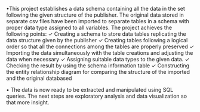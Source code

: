 •This project establishes a data schema containing all the data in the set following the given structure of the publisher. The original data stored in separate csv files have been imported to separate tables in a schema with proper data type assigned to all variables. The project achieves the following points:
✓ Creating a schema to store data tables replicating the data structure given by the publisher
✓ Creating tables following a logical order so that all the connections among the tables are properly preserved
✓ Importing the data simultaneously with the table creations and adjusting the data when necessary
✓ Assigning suitable data types to the given data.
✓ Checking the result by using the schema information table
✓ Constructing the entity relationship diagram for comparing the structure of the imported and the original databased

• The data is now ready to be extracted and manipulated using SQL queries. The next steps are exploratory analysis and data visualization so that more insight.
